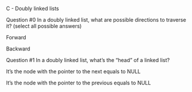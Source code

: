 C - Doubly linked lists

Question #0
In a doubly linked list, what are possible directions to traverse it? (select all possible answers)


Forward


Backward

Question #1
In a doubly linked list, what’s the “head” of a linked list?


It’s the node with the pointer to the next equals to NULL


It’s the node with the pointer to the previous equals to NULL


